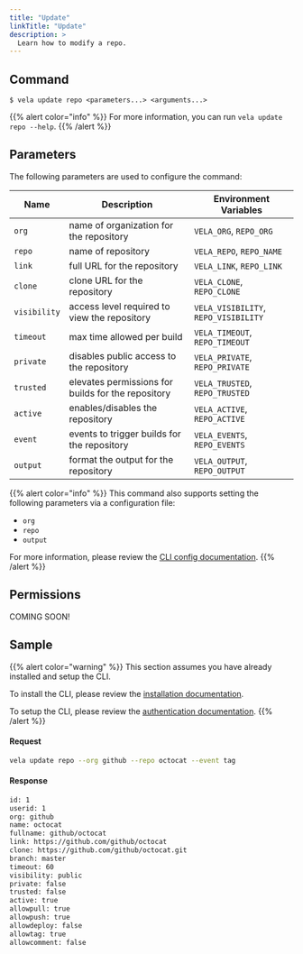 ```yaml
---
title: "Update"
linkTitle: "Update"
description: >
  Learn how to modify a repo.
---
```


## Command

```
$ vela update repo <parameters...> <arguments...>
```

{{% alert color="info" %}}
For more information, you can run `vela update repo --help`.
{{% /alert %}}

## Parameters

The following parameters are used to configure the command:

| Name         | Description                                        | Environment Variables                |
| ------------ | -------------------------------------------------- | ------------------------------------ |
| `org`        | name of organization for the repository            | `VELA_ORG`, `REPO_ORG`               |
| `repo`       | name of repository                                 | `VELA_REPO`, `REPO_NAME`             |
| `link`       | full URL for the repository                        | `VELA_LINK`, `REPO_LINK`             |
| `clone`      | clone URL for the repository                       | `VELA_CLONE`, `REPO_CLONE`           |
| `visibility` | access level required to view the repository       | `VELA_VISIBILITY`, `REPO_VISIBILITY` |
| `timeout`    | max time allowed per build                         | `VELA_TIMEOUT`, `REPO_TIMEOUT`       |
| `private`    | disables public access to the repository           | `VELA_PRIVATE`, `REPO_PRIVATE`       |
| `trusted`    | elevates permissions for builds for the repository | `VELA_TRUSTED`, `REPO_TRUSTED`       |
| `active`     | enables/disables the repository                    | `VELA_ACTIVE`, `REPO_ACTIVE`         |
| `event`      | events to trigger builds for the repository        | `VELA_EVENTS`, `REPO_EVENTS`         |
| `output`     | format the output for the repository               | `VELA_OUTPUT`, `REPO_OUTPUT`         |

{{% alert color="info" %}}
This command also supports setting the following parameters via a configuration file:

- `org`
- `repo`
- `output`

For more information, please review the [CLI config documentation](/docs/cli/config/).
{{% /alert %}}

## Permissions

COMING SOON!

## Sample

{{% alert color="warning" %}}
This section assumes you have already installed and setup the CLI.

To install the CLI, please review the [installation documentation](/docs/cli/install/).

To setup the CLI, please review the [authentication documentation](/docs/cli/authentication/).
{{% /alert %}}

#### Request

```sh
vela update repo --org github --repo octocat --event tag
```

#### Response

```sh
id: 1
userid: 1
org: github
name: octocat
fullname: github/octocat
link: https://github.com/github/octocat
clone: https://github.com/github/octocat.git
branch: master
timeout: 60
visibility: public
private: false
trusted: false
active: true
allowpull: true
allowpush: true
allowdeploy: false
allowtag: true
allowcomment: false
```
